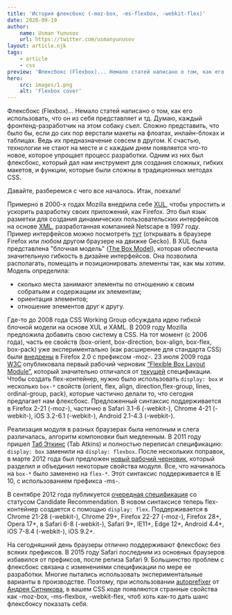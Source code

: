 ```yaml
---
title: 'История флексбокс (-moz-box, -ms-flexbox, -webkit-flex)'
date: 2020-09-19
author:
    name: Usman Yunusov
    url: https://twitter.com/usmanyunusov
layout: article.njk
tags:
    - article
    - css
preview: 'Флексбокс (Flexbox)... Немало статей написано о том, как его использовать, что он из себя представляет и тд. Сложно представить, что было бы, если до сих пор верстали макеты на флоатах, инлайн-блоках и таблицах. Ведь их предназначение совсем в другом. Давайте, разберемся с чего все началось.'
hero:
    src: images/1.png
    alt: 'Flexbox cover'
---
```


Флексбокс (Flexbox)... Немало статей написано о том, как его использовать, что он из себя представляет и тд. Думаю, каждый фронтенд-разработчик на этом собаку съел. Сложно представить, что было бы, если до сих пор верстали макеты на флоатах, инлайн-блоках и таблицах. Ведь их предназначение совсем в другом. К счастью, технологии не стают на месте и с каждым днем появляется что-то новое, которое упрощает процесс разработки. Одним из них был флексбокс, который дал нам инструмент для создания сложных, гибких макетов, и функции, которые были сложны в традиционных методах CSS.

Давайте, разберемся с чего все началось. Итак, поехали!

Примерно в 2000-х годах Mozilla внедрила себе [XUL](https://developer.mozilla.org/ru/docs/Mozilla/Tech/XUL), чтобы упростить и ускорить разработку своих приложений, как Firefox. Это был язык разметки для создания динамических пользовательских интерфейсов на основе [XML](https://ru.wikipedia.org/wiki/XML), разработанная компанией Netscape в 1997 году. Пример интерфейсов можно посмотреть [тут](http://www.hevanet.com/acorbin/xul/top.xul) (открывать в браузере Firefox или любом другом браузере на движке Gecko). В XUL была представлена "блочная модель" ([The Box Model](https://developer.mozilla.org/en-US/docs/Archive/Mozilla/XUL/Tutorial/The_Box_Model)), которая обеспечила значительную гибкость в дизайне интерфейсов. Она позволила располагать, помещать и позиционировать элементы так, как мы хотим. Модель определила:
-   сколько места занимают элементы по отношению к своим собратьям и содержащим их элементам;
-   ориентация элементов;
-   отношение элементов друг к другу.

Где-то до 2008 года CSS Working Group обсуждала идею гибкой блочной модели на основе XUL и XAML. В 2009 году Mozilla предложила добавить свою систему в CSS. На тот момент (с 2006 года), часть ее свойств (box-orient, box-direction, box-align, box-flex, box-pack) уже экспериментально (как расширение для стандарта CSS) были [внедрены](https://developer.mozilla.org/en-US/docs/Web/CSS/Mozilla_Extensions) в Firefox 2.0 c префиксом -moz-. 23 июля 2009 года [W3C](https://www.w3.org/) опубликовала первый рабочий черновик [“Flexible Box Layout Module”](https://www.w3.org/TR/2009/WD-css3-flexbox-20090723/), который значительно отличался от [текущей](https://www.w3.org/TR/css-flexbox-1/) спецификации. Чтобы создать flex-контейнер, нужно было использовать `display: box` и несколько `box-*` свойств (orient, flex, align, direction,flex-group, lines, ordinal-group, pack), которые частично делали то, что сегодня предлагает нам флексбокс. Предложенный синтаксис поддерживается в Firefox 2-21 (-moz-), частично в Safari 3.1-6 (-webkit-),  Chrome 4-21 (-webkit-), iOS 3.2-6.1 (-webkit-), Android 2.1-4.3 (-webkit-).

Реализация модуля в разных браузерах была неполным и слега различалась, алгоритм компоновки был медленным. В 2011 году пришел [Таб Эткинс](https://www.xanthir.com/blog/) (Tab Atkins) и полностью переписал спецификацию: `display: box` заменили на `display: flexbox`. После нескольких поправок, в марте 2012 года был предложен [новый рабочий черновик](https://www.w3.org/TR/2012/WD-css3-flexbox-20120322/), который разделил и объединил некоторые свойства модуля. Все, что начиналось на `box-*` было заменено на `flex-*`. Этот синтаксис поддерживается в IE 10, с использованием префикса -ms-.

В сентябре 2012 года публикуется [очередная спецификация](https://www.w3.org/TR/2012/CR-css3-flexbox-20120918/) со статусом Candidate Recommendation. В новом синтаксисе теперь flex-контейнер создается с помощью `display: flex`. Поддерживается в Chrome 21-28 (-webkit-), Chrome 29+, Firefox 22-27 (-moz-), Firefox 28+, Opera 17+, в Safari 6-8 (-webkit-), Safari 9+, IE11+, Edge 12+, Android 4.4+, iOS 7-8.4 (-webkit-), iOS 9.2+.

На сегодняшний день браузеры отлично поддерживают флексбокс без всяких префиксов. В 2015 году Safari последним из основных браузеров избавился от префиксов, после релиза Safari 9. Большинство проблем с флексбокс связана с изменениями спецификации по мере ее разработки. Многие пытались использовать экспериментальные варианты в производстве. Поэтому, при использовании [autoprefixer](https://autoprefixer.github.io/) от [Андрея Ситникова](https://sitnik.ru/), в вашем CSS коде появляются странные свойства как -moz-box, -ms-flexbox, -webkit-flex, чтоб хоть как-то дать шанс флексбоксу показать себя.
